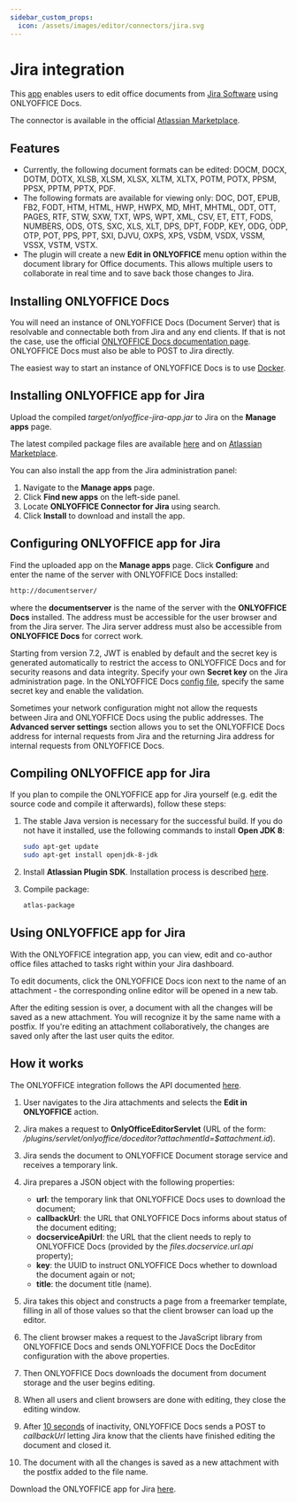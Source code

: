 ```yaml
---
sidebar_custom_props:
  icon: /assets/images/editor/connectors/jira.svg
---
```


# Jira integration

This [app](https://github.com/ONLYOFFICE/onlyoffice-jira) enables users to edit office documents from [Jira Software](https://www.atlassian.com/software/jira) using ONLYOFFICE Docs.

The connector is available in the official [Atlassian Marketplace](https://marketplace.atlassian.com/apps/1226616/onlyoffice-connector-for-jira).

## Features

- Currently, the following document formats can be edited: DOCM, DOCX, DOTM, DOTX, XLSB, XLSM, XLSX, XLTM, XLTX, POTM, POTX, PPSM, PPSX, PPTM, PPTX, PDF.
- The following formats are available for viewing only: DOC, DOT, EPUB, FB2, FODT, HTM, HTML, HWP, HWPX, MD, MHT, MHTML, ODT, OTT, PAGES, RTF, STW, SXW, TXT, WPS, WPT, XML, CSV, ET, ETT, FODS, NUMBERS, ODS, OTS, SXC, XLS, XLT, DPS, DPT, FODP, KEY, ODG, ODP, OTP, POT, PPS, PPT, SXI, DJVU, OXPS, XPS, VSDM, VSDX, VSSM, VSSX, VSTM, VSTX.
- The plugin will create a new **Edit in ONLYOFFICE** menu option within the document library for Office documents. This allows multiple users to collaborate in real time and to save back those changes to Jira.

## Installing ONLYOFFICE Docs

You will need an instance of ONLYOFFICE Docs (Document Server) that is resolvable and connectable both from Jira and any end clients. If that is not the case, use the official [ONLYOFFICE Docs documentation page](http://helpcenter.onlyoffice.com/server/linux/document/linux-installation.aspx). ONLYOFFICE Docs must also be able to POST to Jira directly.

The easiest way to start an instance of ONLYOFFICE Docs is to use [Docker](https://github.com/onlyoffice/Docker-DocumentServer).

## Installing ONLYOFFICE app for Jira

Upload the compiled *target/onlyoffice-jira-app.jar* to Jira on the **Manage apps** page.

The latest compiled package files are available [here](https://github.com/ONLYOFFICE/onlyoffice-jira/releases) and on [Atlassian Marketplace](https://marketplace.atlassian.com/apps/1226616/onlyoffice-connector-for-jira).

You can also install the app from the Jira administration panel:

1. Navigate to the **Manage apps** page.
2. Click **Find new apps** on the left-side panel.
3. Locate **ONLYOFFICE Connector for Jira** using search.
4. Click **Install** to download and install the app.

## Configuring ONLYOFFICE app for Jira

Find the uploaded app on the **Manage apps** page. Click **Configure** and enter the name of the server with ONLYOFFICE Docs installed:

``` sh
http://documentserver/
```

where the **documentserver** is the name of the server with the **ONLYOFFICE Docs** installed. The address must be accessible for the user browser and from the Jira server. The Jira server address must also be accessible from **ONLYOFFICE Docs** for correct work.

Starting from version 7.2, JWT is enabled by default and the secret key is generated automatically to restrict the access to ONLYOFFICE Docs and for security reasons and data integrity. Specify your own **Secret key** on the Jira administration page. In the ONLYOFFICE Docs [config file](../../additional-api/signature/signature.md), specify the same secret key and enable the validation.

Sometimes your network configuration might not allow the requests between Jira and ONLYOFFICE Docs using the public addresses. The **Advanced server settings** section allows you to set the ONLYOFFICE Docs address for internal requests from Jira and the returning Jira address for internal requests from ONLYOFFICE Docs.

## Compiling ONLYOFFICE app for Jira

If you plan to compile the ONLYOFFICE app for Jira yourself (e.g. edit the source code and compile it afterwards), follow these steps:

1. The stable Java version is necessary for the successful build. If you do not have it installed, use the following commands to install **Open JDK 8**:

   ``` sh
   sudo apt-get update
   sudo apt-get install openjdk-8-jdk
   ```

2. Install **Atlassian Plugin SDK**. Installation process is described [here](https://developer.atlassian.com/server/framework/atlassian-sdk/set-up-the-atlassian-plugin-sdk-and-build-a-project/).

3. Compile package:

   ``` sh
   atlas-package
   ```

## Using ONLYOFFICE app for Jira

With the ONLYOFFICE integration app, you can view, edit and co-author office files attached to tasks right within your Jira dashboard.

To edit documents, click the ONLYOFFICE Docs icon next to the name of an attachment - the corresponding online editor will be opened in a new tab.

After the editing session is over, a document with all the changes will be saved as a new attachment. You will recognize it by the same name with a postfix. If you're editing an attachment collaboratively, the changes are saved only after the last user quits the editor.

## How it works

The ONLYOFFICE integration follows the API documented [here](../basic-concepts.md).

1. User navigates to the Jira attachments and selects the **Edit in ONLYOFFICE** action.

2. Jira makes a request to **OnlyOfficeEditorServlet** (URL of the form: */plugins/servlet/onlyoffice/doceditor?attachmentId=$attachment.id*).

3. Jira sends the document to ONLYOFFICE Document storage service and receives a temporary link.

4. Jira prepares a JSON object with the following properties:

   - **url**: the temporary link that ONLYOFFICE Docs uses to download the document;
   - **callbackUrl**: the URL that ONLYOFFICE Docs informs about status of the document editing;
   - **docserviceApiUrl**: the URL that the client needs to reply to ONLYOFFICE Docs (provided by the *files.docservice.url.api* property);
   - **key**: the UUID to instruct ONLYOFFICE Docs whether to download the document again or not;
   - **title**: the document title (name).

5. Jira takes this object and constructs a page from a freemarker template, filling in all of those values so that the client browser can load up the editor.

6. The client browser makes a request to the JavaScript library from ONLYOFFICE Docs and sends ONLYOFFICE Docs the DocEditor configuration with the above properties.

7. Then ONLYOFFICE Docs downloads the document from document storage and the user begins editing.

8. When all users and client browsers are done with editing, they close the editing window.

9. After [10 seconds](../how-it-works/saving-file.md#save-delay) of inactivity, ONLYOFFICE Docs sends a POST to *callbackUrl* letting Jira know that the clients have finished editing the document and closed it.

10. The document with all the changes is saved as a new attachment with the postfix added to the file name.

Download the ONLYOFFICE app for Jira [here](https://github.com/ONLYOFFICE/onlyoffice-jira).
